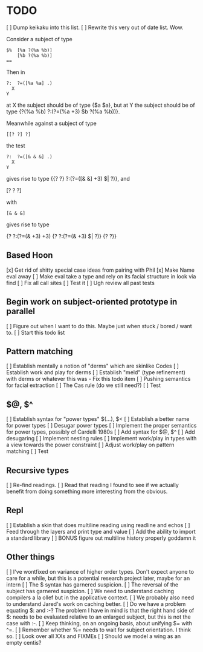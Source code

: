 # TODO

[ ] Dump keikaku into this list.
[ ] Rewrite this very out of date list. Wow.

Consider a subject of type

    $%  [%a ?(%a %b)]
        [%b ?(%a %b)]
    ==

Then in

    ?:  ?=([%a %a] .)
      X
    Y

at X the subject should be of type {$a $a}, but at Y the subject should be of
type {?(%a %b) ?:(?=(%a +3) $b ?(%a %b))}.

Meanwhile against a subject of type

    [[? ?] ?]

the test

    ?:  ?=([& & &] .)
      X
    Y

gives rise to type {{? ?} ?:(?=([& &] +3) $| ?)}, and

   [? ? ?]

with

    [& & &]

gives rise to type

   {? ?:(?=(& +3) +3) {? ?:(?=(& +3) $| ?)} {? ?}}

## Based Hoon

[x] Get rid of shitty special case ideas from pairing with Phil
[x] Make Name eval away
[ ] Make eval take a type and rely on its facial structure in look via find
[ ] Fix all call sites
[ ] Test it
[ ] Ugh review all past tests

## Begin work on subject-oriented prototype in parallel

[ ] Figure out when I want to do this. Maybe just when stuck / bored / want to.
[ ] Start this todo list

## Pattern matching

[ ] Establish mentally a notion of "derms" which are skinlike Codes
[ ] Establish work and play for derms
[ ] Establish "meld" (type refinement) with derms or whatever this was
    - Fix this todo item
[ ] Pushing semantics for facial extraction
[ ] The Cas rule (do we still need?)
[ ] Test

## $@, $^
[ ] Establish syntax for "power types" $(...), $<
[ ] Establish a better name for power types
[ ] Desugar power types
[ ] Implement the proper semantics for power types, possibly cf Cardelli 1980s
[ ] Add syntax for $@, $^
[ ] Add desugaring
[ ] Implement nesting rules
[ ] Implement work/play in types with a view towards the power constraint
[ ] Adjust work/play on pattern matching
[ ] Test

## Recursive types
[ ] Re-find readings.
[ ] Read that reading I found to see if we actually benefit from doing something
    more interesting from the obvious.

## Repl
[ ] Establish a skin that does multiline reading using readline and echos
[ ] Feed through the layers and print type and value
[ ] Add the ability to import a standard library
[ ] BONUS figure out multiline history properly goddamn it

## Other things
[ ] I've wontfixed on variance of higher order types. Don't expect anyone to
    care for a while, but this is a potential research project later, maybe for
    an intern
[ ] The $ syntax has garnered suspicion.
[ ] The reversal of the subject has garnered suspicion.
[ ] We need to understand caching compilers a la ollef but in the applicative
    context.
[ ] We probably also need to understand Jared's work on caching better.
[ ] Do we have a problem equating $: and :-? The problem I have in mind is that
    the right hand side of $: needs to be evaluated relative to an enlarged
    subject, but this is not the case with :-.
[ ] Keep thinking, on an ongoing basis, about unifying $= with ^=.
[ ] Remember whether %= needs to wait for subject orientation. I think so.
[ ] Look over all XXs and FIXMEs
[ ] Should we model a wing as an empty centis?
